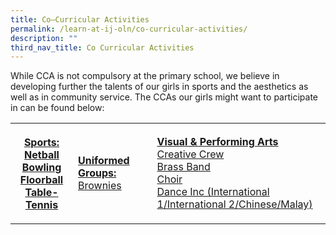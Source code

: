 ```yaml
---
title: Co–Curricular Activities
permalink: /learn-at-ij-oln/co-curricular-activities/
description: ""
third_nav_title: Co Curricular Activities
---
```

<p>While CCA is not compulsory at the primary school, we believe in developing further the talents of our girls in sports and the aesthetics as well as in community service. The CCAs our girls might want to participate in can be found below:</p>
<table>
<tbody>
<tr>
<th>
<p><strong><u>Sports:<br /></u></strong><a href="/learn-at-ij-oln/co-curricular-activities/sports/netball" target="_blank" rel="noopener">Netball</a><br /><a href="/learn-at-ij-oln/co-curricular-activities/sports/bowling" target="_blank" rel="noopener">Bowling</a><br /><a href="/learn-at-ij-oln/co-curricular-activities/sports/floorball" target="_blank" rel="noopener">Floorball</a><br /><a href="/learn-at-ij-oln/co-curricular-activities/sports/table-tennis" target="_blank" rel="noopener">Table-Tennis</a></p>
</th>
<td>
<p><strong><u>Uniformed Groups:<br /></u></strong><a href="/learn-at-ij-oln/co-curricular-activities/uniform-group/brownies" target="_blank" rel="noopener">Brownies</a>&nbsp;</p>
</td>
<td>
<p><u><strong>Visual &amp; Performing Arts<br /></strong></u><a href="/learn-at-ij-oln/co-curricular-activities/visual-and-performing-arts/creative-crew" target="_blank" rel="noopener">Creative Crew</a><br /><a href="/learn-at-ij-oln/co-curricular-activities/visual-and-performing-arts/brass-band" target="_blank" rel="noopener">Brass Band</a><br /><a href="/learn-at-ij-oln/co-curricular-activities/visual-and-performing-arts/choir" target="_blank" rel="noopener">Choir</a><br /><a href="/learn-at-ij-oln/co-curricular-activities/visual-and-performing-arts/dance-inc" target="_blank" rel="noopener">Dance Inc (International 1/International 2/Chinese/Malay)</a></p>
</td>
</tr>
</tbody>
</table>